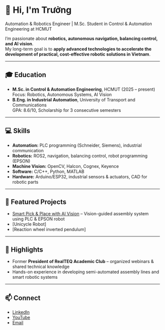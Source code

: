 # 👋 Hi, I'm Trưởng

Automation & Robotics Engineer | M.Sc. Student in Control & Automation Engineering at HCMUT

I’m passionate about **robotics, autonomous navigation, balancing control, and AI vision**.  
My long-term goal is to **apply advanced technologies to accelerate the development of practical, cost-effective robotic solutions in Vietnam**.

---

## 🎓 Education
- **M.Sc. in Control & Automation Engineering**, HCMUT (2025 – present)  
  Focus: Robotics, Autonomous Systems, AI Vision  
- **B.Eng. in Industrial Automation**, University of Transport and Communications  
  GPA: 8.6/10, Scholarship for 3 consecutive semesters

---

## 💻 Skills
- **Automation:** PLC programming (Schneider, Siemens), industrial communication  
- **Robotics:** ROS2, navigation, balancing control, robot programming (EPSON)  
- **Machine Vision:** OpenCV, Halcon, Cognex, Keyence  
- **Software:** C/C++, Python, MATLAB  
- **Hardware:** Arduino/ESP32, industrial sensors & actuators, CAD for robotic parts

---

## 🚀 Featured Projects
- [Smart Pick & Place with AI Vision](https://github.com/ngotruong64/smart-pick-place-vision) – Vision-guided assembly system using PLC & EPSON robot  
- [Unicycle Robot]
- [Reaction wheel inverted pendulum]


---

## 🌟 Highlights
- Former **President of RealTEQ Academic Club** – organized webinars & shared technical knowledge  
- Hands-on experience in developing semi-automated assembly lines and smart robotic systems

---

## 📫 Connect
- [LinkedIn](https://www.linkedin.com/in/ngoquoctruong/)  
- [YouTube](https://www.youtube.com/@basictutorial)  
- [Email](mailto:truong.ngoquoc64@gmail.com)
